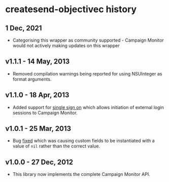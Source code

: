 # createsend-objectivec history

## 1 Dec, 2021

* Categorising this wrapper as community supported - Campaign Monitor would not actively making updates on this wrapper

## v1.1.1 - 14 May, 2013

* Removed compilation warnings being reported for using NSUInteger as format arguments.

## v1.1.0 - 18 Apr, 2013

* Added support for [single sign on](http://www.campaignmonitor.com/api/account/#single_sign_on) which allows initiation of external login sessions to Campaign Monitor.

## v1.0.1 - 25 Mar, 2013

* Bug [fixed](https://github.com/campaignmonitor/createsend-objectivec/commit/1b0ea2bb42f11fecf48cd819254c0cb21c2dced1) which was causing custom fields to be instantiated with a value of `nil` rather than the correct value.

## v1.0.0 - 27 Dec, 2012

* This library now implements the complete Campaign Monitor API.
